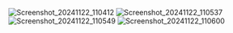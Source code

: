![Screenshot_20241122_110412](https://github.com/user-attachments/assets/f2253ef1-05b5-4ade-bb64-1c247cd8643b)
![Screenshot_20241122_110537](https://github.com/user-attachments/assets/27a6000f-3ad8-4291-9438-230f6f9c48a1)
![Screenshot_20241122_110549](https://github.com/user-attachments/assets/7d97d64c-f350-48f2-aac9-7330ec6e2970)
![Screenshot_20241122_110600](https://github.com/user-attachments/assets/76dcaf7a-6bc8-415b-b4c1-11cd4690bd7a)
